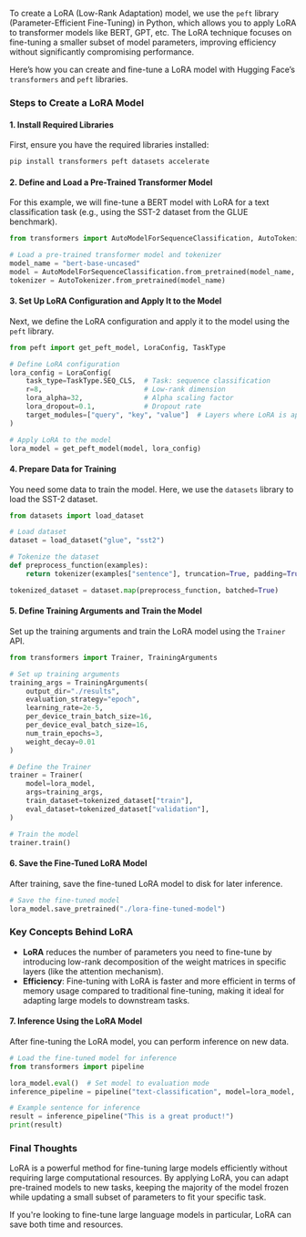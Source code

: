 To create a LoRA (Low-Rank Adaptation) model, we use the `peft` library (Parameter-Efficient Fine-Tuning) in Python, which allows you to apply LoRA to transformer models like BERT, GPT, etc. The LoRA technique focuses on fine-tuning a smaller subset of model parameters, improving efficiency without significantly compromising performance.

Here’s how you can create and fine-tune a LoRA model with Hugging Face’s `transformers` and `peft` libraries.

### Steps to Create a LoRA Model

#### 1. Install Required Libraries
First, ensure you have the required libraries installed:

```bash
pip install transformers peft datasets accelerate
```

#### 2. Define and Load a Pre-Trained Transformer Model
For this example, we will fine-tune a BERT model with LoRA for a text classification task (e.g., using the SST-2 dataset from the GLUE benchmark).

```python
from transformers import AutoModelForSequenceClassification, AutoTokenizer

# Load a pre-trained transformer model and tokenizer
model_name = "bert-base-uncased"
model = AutoModelForSequenceClassification.from_pretrained(model_name, num_labels=2)
tokenizer = AutoTokenizer.from_pretrained(model_name)
```

#### 3. Set Up LoRA Configuration and Apply It to the Model
Next, we define the LoRA configuration and apply it to the model using the `peft` library.

```python
from peft import get_peft_model, LoraConfig, TaskType

# Define LoRA configuration
lora_config = LoraConfig(
    task_type=TaskType.SEQ_CLS,  # Task: sequence classification
    r=8,                         # Low-rank dimension
    lora_alpha=32,               # Alpha scaling factor
    lora_dropout=0.1,            # Dropout rate
    target_modules=["query", "key", "value"]  # Layers where LoRA is applied
)

# Apply LoRA to the model
lora_model = get_peft_model(model, lora_config)
```

#### 4. Prepare Data for Training
You need some data to train the model. Here, we use the `datasets` library to load the SST-2 dataset.

```python
from datasets import load_dataset

# Load dataset
dataset = load_dataset("glue", "sst2")

# Tokenize the dataset
def preprocess_function(examples):
    return tokenizer(examples["sentence"], truncation=True, padding=True)

tokenized_dataset = dataset.map(preprocess_function, batched=True)
```

#### 5. Define Training Arguments and Train the Model
Set up the training arguments and train the LoRA model using the `Trainer` API.

```python
from transformers import Trainer, TrainingArguments

# Set up training arguments
training_args = TrainingArguments(
    output_dir="./results",
    evaluation_strategy="epoch",
    learning_rate=2e-5,
    per_device_train_batch_size=16,
    per_device_eval_batch_size=16,
    num_train_epochs=3,
    weight_decay=0.01
)

# Define the Trainer
trainer = Trainer(
    model=lora_model,
    args=training_args,
    train_dataset=tokenized_dataset["train"],
    eval_dataset=tokenized_dataset["validation"],
)

# Train the model
trainer.train()
```

#### 6. Save the Fine-Tuned LoRA Model
After training, save the fine-tuned LoRA model to disk for later inference.

```python
# Save the fine-tuned model
lora_model.save_pretrained("./lora-fine-tuned-model")
```

### Key Concepts Behind LoRA
- **LoRA** reduces the number of parameters you need to fine-tune by introducing low-rank decomposition of the weight matrices in specific layers (like the attention mechanism).
- **Efficiency**: Fine-tuning with LoRA is faster and more efficient in terms of memory usage compared to traditional fine-tuning, making it ideal for adapting large models to downstream tasks.

#### 7. Inference Using the LoRA Model
After fine-tuning the LoRA model, you can perform inference on new data.

```python
# Load the fine-tuned model for inference
from transformers import pipeline

lora_model.eval()  # Set model to evaluation mode
inference_pipeline = pipeline("text-classification", model=lora_model, tokenizer=tokenizer)

# Example sentence for inference
result = inference_pipeline("This is a great product!")
print(result)
```

### Final Thoughts
LoRA is a powerful method for fine-tuning large models efficiently without requiring large computational resources. By applying LoRA, you can adapt pre-trained models to new tasks, keeping the majority of the model frozen while updating a small subset of parameters to fit your specific task.

If you're looking to fine-tune large language models in particular, LoRA can save both time and resources.